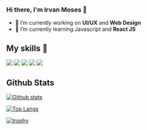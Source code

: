 ### Hi there, I'm Irvan Moses 👋

<!--
**irvanmoses/irvanmoses** is a ✨ _special_ ✨ repository because its `README.md` (this file) appears on your GitHub profile. -->

- 🔭 I’m currently working on **UI/UX** and **Web Design**
- 🌱 I’m currently learning Javascript and **React JS**


## My skills 🚀
![](https://img.shields.io/badge/HTML5-E34F26?style=for-the-badge&logo=html5&logoColor=white)
![](https://img.shields.io/badge/CSS3-1572B6?style=for-the-badge&logo=css3&logoColor=white)
![](https://img.shields.io/badge/Sass-CC6699?style=for-the-badge&logo=sass&logoColor=white)
![](https://img.shields.io/badge/Bootstrap-563D7C?style=for-the-badge&logo=bootstrap&logoColor=white)
![](https://img.shields.io/badge/figma-0AC97F?style=for-the-badge&logo=figma&logoColor=white)


## Github Stats
[![Github stats](https://github-readme-stats.vercel.app/api?username=irvanmoses&show_icons=true&include_all_commits=true&theme=radical)](https://github.com/irvanmoses/github-readme-stats)

[![Top Langs](https://github-readme-stats.vercel.app/api/top-langs/?username=irvanmoses&layout=compact)](https://github.com/irvanmoses/github-readme-stats)

[![trophy](https://github-profile-trophy.vercel.app/?username=irvanmoses&theme=onedark)](https://github.com/irvanmoses/github-profile-trophy)






